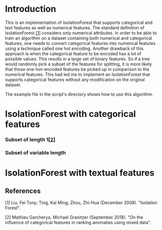 # Introduction

This is an implementation of IsolationForest that supports categorical and text features as well as numerical features.
The standard definition of IsolationForest [[1]](*1) considers only numerical attributes. In order to be able to train
an algorithm on a dataset containing both numerical and categorical features, one needs to convert categorical features
into numerical features using a technique called one hot encoding. Another drawback of this approach is when the
categorical feature to be encoded has a lot of possible values. This results in a large set of binary features. So if a
tree would randomly pick a subset of the features for splitting, it is more likely that those one-hot-encoded features
be picked up in comparison to the numerical features. This had led me to implement an IsolationForest that supports
categorical features without any modification on the original dataset.

The example file in the script's directory shows how to use this algorithm.

# IsolationForest with categorical features

### Subset of length 1[[2]](*2)

### Subset of variable length

# IsolationForest with textual features

## References

<a id="1">[1]</a>
Liu, Fei Tony; Ting, Kai Ming; Zhou, Zhi-Hua (December 2008). "Isolation Forest".

<a id="2">[2]</a>
Mathieu Garcherya, Michael Granitzer (September 2018). "On the influence of categorical features in ranking anomalies
using mixed data".